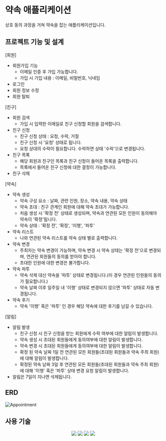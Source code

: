 # 약속 애플리케이션

상호 동의 과정을 거쳐 약속을 잡는 애플리케이션입니다.

## 프로젝트 기능 및 설계

[회원]
  - 회원가입 기능
    - 이메일 인증 후 가입 가능합니다.
    - 가입 시 기입 내용 : 이메일, 비밀번호, 닉네임
  - 로그인
  - 회원 정보 수정
  - 회원 탈퇴
    
[친구]
  - 회원 검색
    - 가입 시 입력한 이메일로 친구 신청할 회원을 검색합니다.
  - 친구 신청
    - 친구 신청 상태 : 요청, 수락, 거절
    - 친구 신청 시 '요청' 상태로 됩니다.
    - 요청 상대의 수락이 필요합니다. 수락하면 상태 '수락'으로 변경됩니다.
  - 친구 목록
    - 해당 회원과 친구인 목록과 친구 신청이 들어온 목록을 출력합니다.
    - 목록에서 들어온 친구 신청에 대한 결정이 가능합니다.
  - 친구 삭제
    
[약속]
  - 약속 생성
    - 약속 구성 요소 : 날짜, 관련 인원, 장소, 약속 내용, 약속 상태
    - 약속 초대 : 친구 관계인 회원에 대해 약속 초대가 가능합니다.
    - 처음 생성 시 '확정 전' 상태로 생성되며, 약속과 연관된 모든 인원이 동의해야 약속이 '확정'됩니다.
    - 약속 상태 : '확정 전', '확정', '이행', '파투'
  - 약속 리스트
    - 나와 연관된 약속 리스트를 약속 상태 별로 출력합니다.
  - 약속 변경
    - 주최자는 약속 변경이 가능하며, 약속 변경 시 약속 상태는 '확정 전'으로 변경되며, 연관된 회원들의 동의를 받아야 합니다.
    - 초대한 인원에 대한 변경은 불가합니다.
  - 약속 파투
    - 약속 삭제 대신 약속을 '파투' 상태로 변경됩니다.(이 경우 연관된 인원들의 동의가 필요합니다.)
    - 약속 날짜 이후 일주일 내 '이행' 상태로 변경되지 않으면 '파투' 상태로 자동 변경됩니다.
  - 약속 후기
    - 약속 '이행' 혹은 '파투' 인 경우 해당 약속에 대한 후기를 남길 수 있습니다.
      
[알림]
  - 알림 발생
    - 친구 신청 시 친구 신청을 받는 회원에게 수락 여부에 대한 알림이 발생합니다.
    - 약속 생성 시 초대된 회원들에게 동의여부에 대한 알림이 발생합니다.
    - 약속 변경 시 초대된 회원들에게 동의여부에 대한 알림이 발생합니다.
    - 확정 된 약속 날짜 1일 전 연관된 모든 회원들(초대된 회원들과 약속 주최 회원)에 대해 알림이 발생합니다.
    - 확정된 약속 날짜 3일 후 연관된 모든 회원들(초대된 회원들과 약속 주최 회원)에 대해 '이행' 혹은 '파투' 상태 변경 요청 알림이 발생합니다.
  - 알림은 7일이 지나면 삭제됩니다.

## ERD

![Appointment](https://github.com/KimMunjin/appointment/assets/115455126/c5cd802a-039d-4a5c-90ea-8a3b1b82dcbc)




## 사용 기술
<div align=center>
<img src="https://img.shields.io/badge/java-007396?style=for-the-badge&logo=java&logoColor=white">
<img src="https://img.shields.io/badge/mariaDB-003545?style=for-the-badge&logo=mariaDB&logoColor=white"> 
<img src="https://img.shields.io/badge/spring-6DB33F?style=for-the-badge&logo=spring&logoColor=white">
<img src="https://img.shields.io/badge/git-F05032?style=for-the-badge&logo=git&logoColor=white">
</div>

